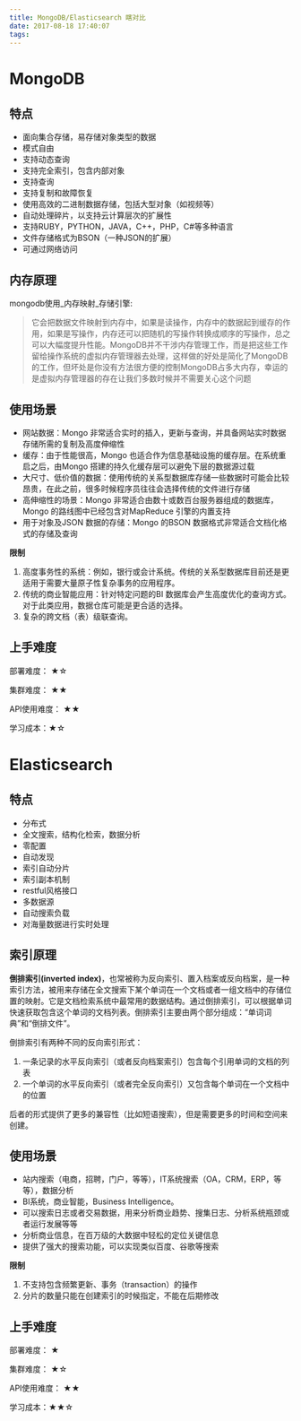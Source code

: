 ```yaml
---
title: MongoDB/Elasticsearch 瞎对比
date: 2017-08-18 17:40:07
tags:
---
```


# MongoDB

## 特点
<!-- more -->
- 面向集合存储，易存储对象类型的数据
- 模式自由
- 支持动态查询
- 支持完全索引，包含内部对象
- 支持查询
- 支持复制和故障恢复
- 使用高效的二进制数据存储，包括大型对象（如视频等）
- 自动处理碎片，以支持云计算层次的扩展性
- 支持RUBY，PYTHON，JAVA，C++，PHP，C#等多种语言
- 文件存储格式为BSON（一种JSON的扩展）
- 可通过网络访问

## 内存原理

mongodb使用_内存映射_存储引擎:

>  它会把数据文件映射到内存中，如果是读操作，内存中的数据起到缓存的作用，如果是写操作，内存还可以把随机的写操作转换成顺序的写操作，总之可以大幅度提升性能。MongoDB并不干涉内存管理工作，而是把这些工作留给操作系统的虚拟内存管理器去处理，这样做的好处是简化了MongoDB的工作，但坏处是你没有方法很方便的控制MongoDB占多大内存，幸运的是虚拟内存管理器的存在让我们多数时候并不需要关心这个问题

## 使用场景

-  网站数据：Mongo 非常适合实时的插入，更新与查询，并具备网站实时数据存储所需的复制及高度伸缩性
-  缓存：由于性能很高，Mongo 也适合作为信息基础设施的缓存层。在系统重启之后，由Mongo 搭建的持久化缓存层可以避免下层的数据源过载
-  大尺寸、低价值的数据：使用传统的关系型数据库存储一些数据时可能会比较昂贵，在此之前，很多时候程序员往往会选择传统的文件进行存储
-  高伸缩性的场景：Mongo 非常适合由数十或数百台服务器组成的数据库，Mongo 的路线图中已经包含对MapReduce 引擎的内置支持
-  用于对象及JSON 数据的存储：Mongo 的BSON 数据格式非常适合文档化格式的存储及查询

**限制**

1.  高度事务性的系统：例如，银行或会计系统。传统的关系型数据库目前还是更适用于需要大量原子性复杂事务的应用程序。
2.  传统的商业智能应用：针对特定问题的BI 数据库会产生高度优化的查询方式。对于此类应用，数据仓库可能是更合适的选择。
3.  复杂的跨文档（表）级联查询。

## 上手难度

部署难度： ★☆

集群难度： ★★

API使用难度： ★★

学习成本：★☆


# Elasticsearch

## 特点

- 分布式
- 全文搜索，结构化检索，数据分析
- 零配置
- 自动发现
- 索引自动分片
- 索引副本机制
- restful风格接口
- 多数据源
- 自动搜索负载
- 对海量数据进行实时处理

## 索引原理

**倒排索引(inverted index)**，也常被称为反向索引、置入档案或反向档案，是一种索引方法，被用来存储在全文搜索下某个单词在一个文档或者一组文档中的存储位置的映射。它是文档检索系统中最常用的数据结构。通过倒排索引，可以根据单词快速获取包含这个单词的文档列表。倒排索引主要由两个部分组成：“单词词典”和“倒排文件”。

倒排索引有两种不同的反向索引形式：

1. 一条记录的水平反向索引（或者反向档案索引）包含每个引用单词的文档的列表
2. 一个单词的水平反向索引（或者完全反向索引）又包含每个单词在一个文档中的位置

后者的形式提供了更多的兼容性（比如短语搜索），但是需要更多的时间和空间来创建。

## 使用场景

- 站内搜索（电商，招聘，门户，等等），IT系统搜索（OA，CRM，ERP，等等），数据分析
- BI系统，商业智能，Business Intelligence。
- 可以搜索日志或者交易数据，用来分析商业趋势、搜集日志、分析系统瓶颈或者运行发展等等
- 分析商业信息，在百万级的大数据中轻松的定位关键信息
- 提供了强大的搜索功能，可以实现类似百度、谷歌等搜索

**限制**

1.  不支持包含频繁更新、事务（transaction）的操作
2.  分片的数量只能在创建索引的时候指定，不能在后期修改

## 上手难度

部署难度： ★

集群难度： ★☆

API使用难度： ★★

学习成本：★★☆
